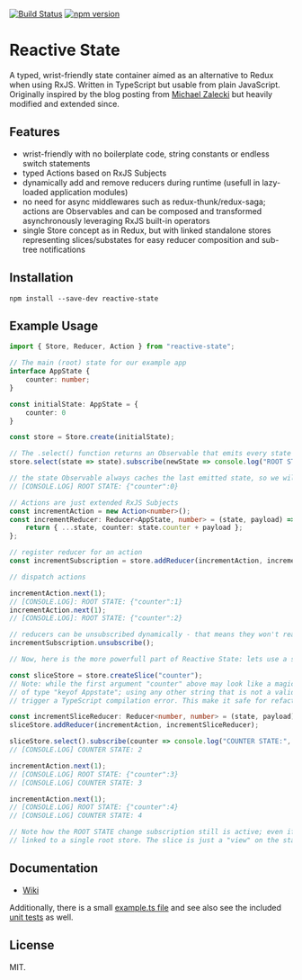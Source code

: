 [![Build Status](https://travis-ci.org/Dynalon/reactive-state.svg?branch=master)](https://travis-ci.org/Dynalon/reactive-state)
[![npm version](https://badge.fury.io/js/reactive-state.svg)](https://badge.fury.io/js/reactive-state)

Reactive State
====

A typed, wrist-friendly state container aimed as an alternative to Redux when using RxJS. Written in TypeScript but usable from plain JavaScript. Originally inspired by the blog posting from [Michael Zalecki](http://michalzalecki.com/use-rxjs-with-react/) but heavily modified and extended since.

Features
----

  * wrist-friendly with no boilerplate code, string constants or endless switch statements
  * typed Actions based on RxJS Subjects
  * dynamically add and remove reducers during runtime (usefull in lazy-loaded application modules)
  * no need for async middlewares such as redux-thunk/redux-saga; actions are Observables and can be composed and transformed asynchronously leveraging RxJS built-in operators
  * single Store concept as in Redux, but with linked standalone stores representing slices/substates for easy reducer composition and sub-tree notifications

Installation
----
```
npm install --save-dev reactive-state
```

Example Usage
----

```typescript
import { Store, Reducer, Action } from "reactive-state";

// The main (root) state for our example app
interface AppState {
    counter: number;
}

const initialState: AppState = {
    counter: 0
}

const store = Store.create(initialState);

// The .select() function returns an Observable that emits every state change; we can subscribe to it
store.select(state => state).subscribe(newState => console.log("ROOT STATE:", JSON.stringify(newState)));

// the state Observable always caches the last emitted state, so we will immediately get printed the inital state:
// [CONSOLE.LOG] ROOT STATE: {"counter":0}

// Actions are just extended RxJS Subjects
const incrementAction = new Action<number>();
const incrementReducer: Reducer<AppState, number> = (state, payload) => {
    return { ...state, counter: state.counter + payload };
};

// register reducer for an action
const incrementSubscription = store.addReducer(incrementAction, incrementReducer);

// dispatch actions

incrementAction.next(1);
// [CONSOLE.LOG]: ROOT STATE: {"counter":1}
incrementAction.next(1);
// [CONSOLE.LOG]: ROOT STATE: {"counter":2}

// reducers can be unsubscribed dynamically - that means they won't react to the action anymore
incrementSubscription.unsubscribe();

// Now, here is the more powerfull part of Reactive State: lets use a slice to simplifiy our code!

const sliceStore = store.createSlice("counter");
// Note: while the first argument "counter" above may look like a magic string it is not: it is
// of type "keyof Appstate"; using any other string that is not a valid property name of AppState will thus
// trigger a TypeScript compilation error. This make it safe for refactorings :)

const incrementSliceReducer: Reducer<number, number> = (state, payload) => state + payload;
sliceStore.addReducer(incrementAction, incrementSliceReducer);

sliceStore.select().subscribe(counter => console.log("COUNTER STATE:", counter));
// [CONSOLE.LOG] COUNTER STATE: 2

incrementAction.next(1);
// [CONSOLE.LOG] ROOT STATE: {"counter":3}
// [CONSOLE.LOG] COUNTER STATE: 3

incrementAction.next(1);
// [CONSOLE.LOG] ROOT STATE: {"counter":4}
// [CONSOLE.LOG] COUNTER STATE: 4

// Note how the ROOT STATE change subscription still is active; even if we operate on a slice, it is still
// linked to a single root store. The slice is just a "view" on the state, and replace reducer composition.
```

Documentation
----

  * [Wiki](https://github.com/Dynalon/reactive-state/wiki)

Additionally, there is a small [example.ts file](https://github.com/Dynalon/reactive-state/blob/master/src/example.ts) and see also see the included [unit tests](https://github.com/Dynalon/reactive-state/tree/master/test) as well.

License
----

MIT.
